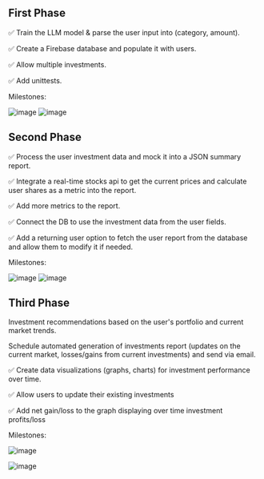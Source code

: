 ## First Phase

✅ Train the LLM model & parse the user input into (category, amount). 

✅ Create a Firebase database and populate it with users.

✅ Allow multiple investments.

✅ Add unittests.

Milestones:

![image](https://github.com/hussaino03/track-investments/assets/67332652/80744a01-5197-4cb8-b449-65e4eae50a62)
![image](https://github.com/hussaino03/track-investments/assets/67332652/5a1549da-ee7b-45ef-a5d3-3707fe9c3767)


## Second Phase

✅ Process the user investment data and mock it into a JSON summary report.

✅ Integrate a real-time stocks api to get the current prices and calculate user shares as a metric into the report.

✅ Add more metrics to the report.

✅ Connect the DB to use the investment data from the user fields.

✅ Add a returning user option to fetch the user report from the database and allow them to modify it if needed.

Milestones:

![image](https://github.com/hussaino03/track-investments/assets/67332652/3eb2a5a3-a354-4f52-9614-d16f744fca4b)
![image](https://github.com/hussaino03/track-investments/assets/67332652/ec0753ba-87ff-48e7-8e59-8d8faad66cf6)



## Third Phase 

Investment recommendations based on the user's portfolio and current market trends.

Schedule automated generation of investments report (updates on the current market, losses/gains from current investments) and send via email.

✅ Create data visualizations (graphs, charts) for investment performance over time.

✅ Allow users to update their existing investments

✅ Add net gain/loss to the graph displaying over time investment profits/loss

Milestones:

![image](https://github.com/hussaino03/track-investments/assets/67332652/72514d5d-bf1f-4aca-a694-07f588588a71)

![image](https://github.com/hussaino03/track-investments/assets/67332652/0b79addd-3846-49dc-80d2-cb30102460d6)



